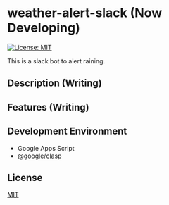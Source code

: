 # weather-alert-slack (Now Developing)
[![License: MIT](https://img.shields.io/badge/License-MIT-yellow.svg)](https://opensource.org/licenses/MIT) 

This is a slack bot to alert raining.

## Description (Writing)

## Features (Writing)

## Development Environment

- Google Apps Script
- [@google/clasp](https://github.com/google/clasp)

## License

[MIT](https://github.com/narugit/weather-alert-slack/blob/master/LICENSE)
